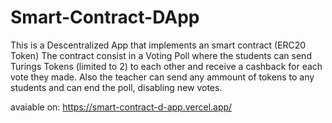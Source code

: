 # Smart-Contract-DApp

This is a Descentralized App that implements an smart contract (ERC20 Token) 
The contract consist in a Voting Poll where the students can send Turings Tokens (limited to 2) to each other and receive a cashback for each vote they made. 
Also the teacher can send any ammount of tokens to any students and can end the poll, disabling new votes.

avaiable on:
https://smart-contract-d-app.vercel.app/
